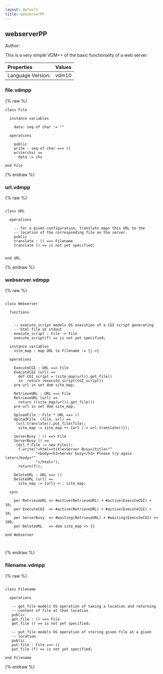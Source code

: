 ```yaml
---
layout: default
title: webserverPP
---
```


## webserverPP
Author: 



This is a very simple VDM++ of the basic functionality of a web
server.


| Properties | Values          |
| :------------ | :---------- |
|Language Version:| vdm10|


### file.vdmpp

{% raw %}
~~~
class File

  instance variables

    data: seq of char := ""

  operations 

    public
    write : seq of char ==> ()
    write(chs) == 
      data := chs

end File
~~~
{% endraw %}

### url.vdmpp

{% raw %}
~~~

class URL

  operations

    -- for a given configuration, translate maps this URL to the 
    -- location of the corresponding file on the server.
    public
    translate : () ==> Filename
    translate () == is not yet specified;
     

end URL
~~~
{% endraw %}

### webserver.vdmpp

{% raw %}
~~~

class Webserver

  functions


    -- execute_script models OS execution of a CGI script generating
    -- html file at stdout
    execute_script : File -> File
    execute_script(f) == is not yet specified;

  instance variables
    site_map : map URL to Filename := {|->}

  operations

    ExecuteCGI : URL ==> File
    ExecuteCGI (url) == 
      def CGI_script = (site_map(url)).get_file()
      in  return (execute_script(CGI_script))
    pre url in set dom site_map;

    RetrieveURL : URL ==> File
    RetrieveURL (url) == 
      return ((site_map(url)).get_file())
    pre url in set dom site_map;

    UploadFile : File * URL ==> ()
    UploadFile  (file, url) == 
     (url.translate().put_file(file);
      site_map := site_map ++ {url |-> url.translate()});

    ServerBusy : () ==> File
    ServerBusy () == 
     (dcl f:File := new File();
      f.write("<html><title>Server Busy</title>"^
              "<body><h3>Server busy</h3> Please try again later</body>"^
              "</html>");
      return(f));

    DeleteURL : URL ==> ()
    DeleteURL (url) ==
      site_map := {url} <-: site_map;

  sync
 
    per RetrieveURL => #active(RetrieveURL) + #active(ExecuteCGI) < 10;
    per ExecuteCGI  => #active(RetrieveURL) + #active(ExecuteCGI) < 10;
    per ServerBusy  => #waiting(RetrieveURL) + #waiting(ExecuteCGI) >= 100;
    per DeleteURL   => dom site_map <> {}

end Webserver

  
~~~
{% endraw %}

### filename.vdmpp

{% raw %}
~~~

class Filename

  operations

   -- get_file models OS operation of taking a location and returning
   -- content of file at that location
   public
   get_file : () ==> File
   get_file () == is not yet specified; 

   -- put_file models OS operation of storing given file at a given
   -- location
   public
   put_file : File ==> ()
   put_file (f) == is not yet specified; 

end Filename
~~~
{% endraw %}

